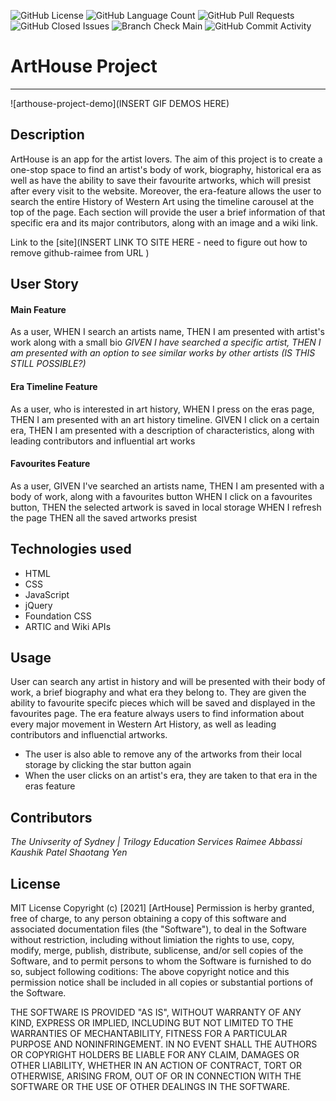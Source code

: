 <img alt="GitHub License" src="https://img.shields.io/apm/l/vim-mode">  <img alt="GitHub Language Count" src="https://img.shields.io/github/languages/count/Raimeeab/arthouse-project">  <img alt="GitHub Pull Requests" src="https://img.shields.io/github/pulls/detail/state/Raimeeab/arthouse-project/6">  <img alt="GitHub Closed Issues" src="https://img.shields.io/github/issues-closed-raw/Raimeeab/arthouse-project">  <img alt="Branch Check Main" src="https://img.shields.io/github/checks-status/RaimeeAb/arthouse-project/main">  <img alt="GitHub Commit Activity" src="https://img.shields.io/github/commit-activity/w/Raimeeab/arthouse-project">


# ArtHouse Project
---
![arthouse-project-demo](INSERT GIF DEMOS HERE)


## Description

ArtHouse is an app for the artist lovers. The aim of this project is to create a one-stop space to find an artist's body of work, biography, historical era as well as have the ability to save their favourite artworks, which will presist after every visit to the website. Moreover, the era-feature allows the user to search the entire History of Western Art using the timeline carousel at the top of the page. Each section will provide the user a brief information of that specific era and its major contributors, along with an image and a wiki link. 

Link to the [site](INSERT LINK TO SITE HERE - need to figure out how to remove github-raimee from URL )

## User Story 

#### Main Feature
As a user, 
WHEN I search an artists name,
THEN I am presented with artist's work along with a small bio
*GIVEN I have searched a specific artist, 
THEN I am presented with an option to see similar works by other artists  (IS THIS STILL POSSIBLE?)*

#### Era Timeline Feature
As a user, who is interested in art history, 
WHEN I press on the eras page, 
THEN I am presented with an art history timeline. 
GIVEN I click on a certain era, 
THEN I am presented with a description of characteristics, 
along with leading contributors and influential art works

#### Favourites Feature
As a user, 
GIVEN I've searched an artists name, 
THEN I am presented with a body of work, along with a favourites button
WHEN I click on a favourites button, 
THEN the selected artwork is saved in local storage
WHEN I refresh the page
THEN all the saved artworks presist 

## Technologies used 

- HTML
- CSS
- JavaScript
- jQuery
- Foundation CSS
- ARTIC and Wiki APIs

## Usage 

User can search any artist in history and will be presented with their body of work, a brief biography and what era they belong to. They are given the ability to favourite specifc pieces which will be saved and displayed in the favourites page. The era feature always users to find information about every major movement in Western Art History, as well as leading contributors and influenctial artworks. 

- The user is also able to remove any of the artworks from their local storage by clicking the star button again 
- When the user clicks on an artist's era, they are taken to that era in the eras feature 


## Contributors

*The Univserity of Sydney | Trilogy Education Services*
*Raimee Abbassi*
*Kaushik Patel*
*Shaotang Yen*

## License 

MIT License
Copyright (c) [2021] [ArtHouse]
Permission is herby granted, free of charge, to any person obtaining a copy of this software and associated documentation files (the "Software"), to deal in the Software without restriction, including without limiation the rights to use, copy, modify, merge, publish, distribute, sublicense, and/or sell copies of the Software, and to permit persons to whom the Software is furnished to do so, subject following coditions: 
The above copyright notice and this permission notice shall be included in all copies or substantial portions of the Software. 

THE SOFTWARE IS PROVIDED "AS IS", WITHOUT WARRANTY OF ANY KIND, EXPRESS OR IMPLIED, INCLUDING BUT NOT LIMITED TO THE WARRANTIES OF MECHANTABILITY, FITNESS FOR A PARTICULAR PURPOSE AND NONINFRINGEMENT. IN NO EVENT SHALL THE AUTHORS OR COPYRIGHT HOLDERS BE LIABLE FOR ANY CLAIM, DAMAGES OR OTHER LIABILITY, WHETHER IN AN ACTION OF CONTRACT, TORT OR OTHERWISE, ARISING FROM, OUT OF OR IN CONNECTION WITH THE SOFTWARE OR THE USE OF OTHER DEALINGS IN THE SOFTWARE.  